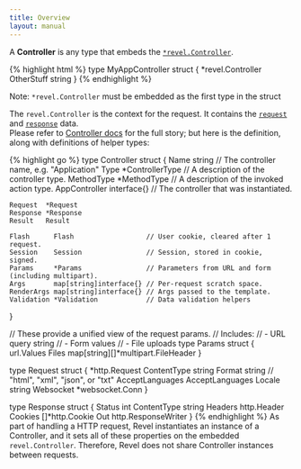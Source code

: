 ```yaml
---
title: Overview
layout: manual
---
```


A **Controller** is any type that embeds the [`*revel.Controller`](../docs/godoc/controller.html#Controller).

{% highlight html %}
type MyAppController struct {
	*revel.Controller
	OtherStuff string
}
{% endhighlight %}

<div class="alert alert-warn">Note: <code>*revel.Controller</code> must be embedded as the first type in the struct</div>

The `revel.Controller` is the context for the request.  It contains the 
[`request`](../docs/godoc/http.html#Request) and [`response`](../docs/godoc/http.html#Response) data.  
Please refer to [Controller docs](../docs/godoc/controller.html)
for the full story; but here is the definition, along with definitions of helper types:

{% highlight go %}
type Controller struct {
	Name          string          // The controller name, e.g. "Application"
	Type          *ControllerType // A description of the controller type.
	MethodType    *MethodType     // A description of the invoked action type.
	AppController interface{}     // The controller that was instantiated.

	Request  *Request
	Response *Response
	Result   Result

	Flash      Flash                  // User cookie, cleared after 1 request.
	Session    Session                // Session, stored in cookie, signed.
	Params     *Params                // Parameters from URL and form (including multipart).
	Args       map[string]interface{} // Per-request scratch space.
	RenderArgs map[string]interface{} // Args passed to the template.
	Validation *Validation            // Data validation helpers
}

// These provide a unified view of the request params.
// Includes:
// - URL query string
// - Form values
// - File uploads
type Params struct {
	url.Values
	Files map[string][]*multipart.FileHeader
}

type Request struct {
	*http.Request
	ContentType string
	Format          string // "html", "xml", "json", or "txt"
    AcceptLanguages AcceptLanguages
    Locale          string
    Websocket       *websocket.Conn
}

type Response struct {
	Status      int
	ContentType string
	Headers     http.Header
	Cookies     []*http.Cookie
	Out http.ResponseWriter
}
{% endhighlight %}
As part of handling a HTTP request, Revel instantiates an instance of a
Controller, and it sets all of these properties on the embedded
`revel.Controller`.  Therefore, Revel does not share Controller instances between
requests.

